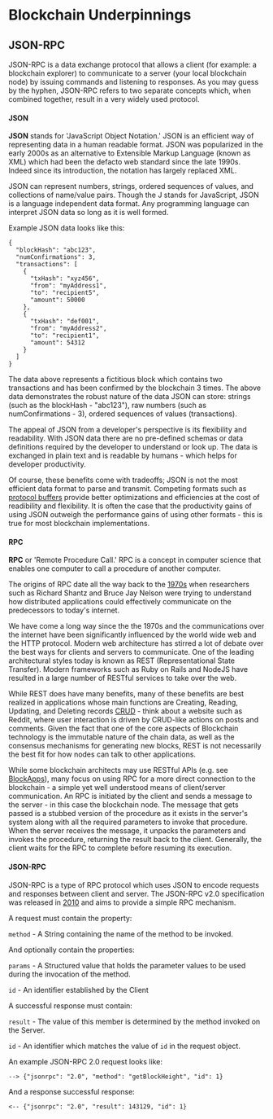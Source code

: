 Blockchain Underpinnings
====================

JSON-RPC
---------------------
JSON-RPC is a data exchange protocol that allows a client (for example: a blockchain explorer) to communicate to a server (your local blockchain node) by issuing commands and listening to responses. As you may guess by the hyphen, JSON-RPC refers to two separate concepts which, when combined together, result in a very widely used protocol.

#### JSON
**JSON** stands for 'JavaScript Object Notation.' JSON is an efficient way of representing data in a human readable format. JSON was popularized in the early 2000s as an alternative to Extensible Markup Language (known as XML) which had been the defacto web standard since the late 1990s. Indeed since its introduction, the notation has largely replaced XML.

JSON can represent numbers, strings, ordered sequences of values, and collections of name/value pairs. Though the J stands for JavaScript, JSON is a language independent data format. Any programming language can interpret JSON data so long as it is well formed.

Example JSON data looks like this:
```
{
  "blockHash": "abc123",
  "numConfirmations": 3,
  "transactions": [
    {
      "txHash": "xyz456",
      "from": "myAddress1",
      "to": "recipient5",
      "amount": 50000
    },
    {
      "txHash": "def001",
      "from": "myAddress2",
      "to": "recipient1",
      "amount": 54312
    }
  ]
}
```

The data above represents a fictitious block which contains two transactions and has been confirmed by the blockchain 3 times. The above data demonstrates the robust nature of the data JSON can store: strings (such as the blockHash - "abc123"), raw numbers (such as numConfirmations - 3), ordered sequences of values (transactions).

The appeal of JSON from a developer's perspective is its flexibility and readability. With JSON data there are no pre-defined schemas or data definitions required by the developer to understand or look up. The data is exchanged in plain text and is readable by humans - which helps for developer productivity.

Of course, these benefits come with tradeoffs; JSON is not the most efficient data format to parse and transmit. Competing formats such as [protocol buffers](https://developers.google.com/protocol-buffers/) provide better optimizations and efficiencies at the cost of readibility and flexibility. It is often the case that the productivity gains of using JSON outweigh the performance gains of using other formats - this is true for most blockchain implementations.

#### RPC

**RPC** or 'Remote Procedure Call.' RPC is a concept in computer science that enables one computer to call a procedure of another computer.

The origins of RPC date all the way back to the [1970s](https://www.rfc-editor.org/rfc/pdfrfc/rfc684.txt.pdf) when researchers such as Richard Shantz and Bruce Jay Nelson were trying to understand how distributed applications could effectively communicate on the predecessors to today's internet.

We have come a long way since the the 1970s and the communications over the internet have been significantly influenced by the world wide web and the HTTP protocol. Modern web architecture has stirred a lot of debate over the best ways for clients and servers to communicate. One of the leading architectural styles today is known as REST (Representational State Transfer). Modern frameworks such as Ruby on Rails and NodeJS have resulted in a large number of RESTful services to take over the web.

While REST does have many benefits, many of these benefits are best realized in applications whose main functions are Creating, Reading, Updating, and Deleting records [CRUD](https://en.wikipedia.org/wiki/Create,_read,_update_and_delete) - think about a website such as Reddit, where user interaction is driven by CRUD-like actions on posts and comments. Given the fact that one of the core aspects of Blockchain technology is the immutable nature of the chain data, as well as the consensus mechanisms for generating new blocks, REST is not necessarily the best fit for how nodes can talk to other applications.

While some blockchain architects may use RESTful APIs (e.g. see [BlockApps](http://blockapps.net)), many focus on using RPC for a more direct connection to the blockchain - a simple yet well understood means of client/server communication. An RPC is initiated by the client and sends a message to the server - in this case the blockchain node. The message that gets passed is a stubbed version of the procedure as it exists in the server's system along with all the required parameters to invoke that procedure. When the server receives the message, it unpacks the parameters and invokes the procedure, returning the result back to the client. Generally, the client waits for the RPC to complete before resuming its execution.

#### JSON-RPC
JSON-RPC is a type of RPC protocol which uses JSON to encode requests and responses between client and server. The JSON-RPC v2.0 specification was released in [2010](http://www.jsonrpc.org/specification) and aims to provide a simple RPC mechanism.

A request must contain the property:

`method` - A String containing the name of the method to be invoked.

And optionally contain the properties:

`params` - A Structured value that holds the parameter values to be used during the invocation of the method.

`id` - An identifier established by the Client

A successful response must contain:

`result` - The value of this member is determined by the method invoked on the Server.

`id` - An identifier which matches the value of `id` in the request object.

An example JSON-RPC 2.0 request looks like:
```
--> {"jsonrpc": "2.0", "method": "getBlockHeight", "id": 1}
```

And a response successful response:
```
<-- {"jsonrpc": "2.0", "result": 143129, "id": 1}
```
